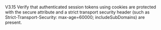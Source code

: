 V3.15 Verify that authenticated session tokens using cookies are protected with the secure attribute and a strict transport security header (such as Strict-Transport-Security: max-age=60000; includeSubDomains) are present.